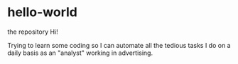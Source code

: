 # hello-world
the repository
Hi! 

Trying to learn some coding so I can automate all the tedious tasks I do on a daily basis as an "analyst" working in advertising. 

